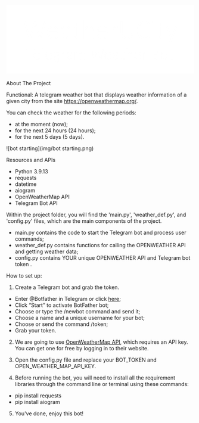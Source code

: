 ![Weatheucity](img/Weatheucity.png)


About The Project 

Functional:
A telegram weather bot that displays weather information of a given city from the site https://openweathermap.org/.

You can check the weather for the following periods:
- at the moment (now);
- for the next 24 hours (24 hours);
- for the next 5 days (5 days).

![bot starting](img/bot starting.png)

Resources and APIs
- Python 3.9.13
- requests
- datetime
- aiogram
- OpenWeatherMap API
- Telegram Bot API

Within the project folder, you will find the 'main.py', 'weather_def.py', and 'config.py' files, which are the main components of the project.
- main.py contains the code to start the Telegram bot and process user commands;
- weather_def.py contains functions for calling the OPENWEATHER API and getting weather data;
- config.py contains YOUR unique OPENWEATHER API and Telegram bot token .

How to set up:

1) Create a Telegram bot and grab the token.
- Enter @Botfather in Telegram or click [here](https://t.me/botfather);
- Click “Start” to activate BotFather bot;
- Choose or type the /newbot command and send it;
- Choose a name and a unique username for your bot;
- Choose or send the command /token;
- Grab your token.


2) We are going to use [OpenWeatherMap API](https://openweathermap.org/api), which requires an API key. You can get one for free by logging in to their website.

3) Open the config.py file and replace your BOT_TOKEN and OPEN_WEATHER_MAP_API_KEY.

4) Before running the bot, you will need to install all the requirement libraries through the command line or terminal using these commands:
- pip install requests 
- pip install aiogram
5) You've done, enjoy this bot!